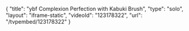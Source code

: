 {
    "title": "ybf Complexion Perfection with Kabuki Brush",
    "type": "solo",
    "layout": "iframe-static",
    "videoId": "123178322",
    "url": "\/tvpembed\/123178322"
}